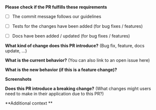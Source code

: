 **Please check if the PR fulfills these requirements**
- [ ] The commit message follows our guidelines
- [ ] Tests for the changes have been added (for bug fixes / features)
- [ ] Docs have been added / updated (for bug fixes / features)


 **What kind of change does this PR introduce?** (Bug fix, feature, docs update, ...)



 **What is the current behavior?** (You can also link to an open issue here)



 **What is the new behavior (if this is a feature change)?**



 **Screenshots**



 **Does this PR introduce a breaking change?** (What changes might users need to make in their application due to this PR?)



 **Additional context **
